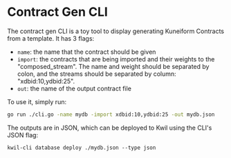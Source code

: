 # Contract Gen CLI

The contract gen CLI is a toy tool to display generating Kuneiform Contracts from a template. It has 3 flags:

- `name`: the name that the contract should be given
- `import`: the contracts that are being imported and their weights to the "composed_stream". The name and weight should be separated by colon, and the streams should be separated by column: "xdbid:10,ydbid:25".
- `out`: the name of the output contract file

To use it, simply run:

```sh
go run ./cli.go -name mydb -import xdbid:10,ydbid:25 -out mydb.json
```

The outputs are in JSON, which can be deployed to Kwil using the CLI's JSON flag:

```
kwil-cli database deploy ./mydb.json --type json
```
